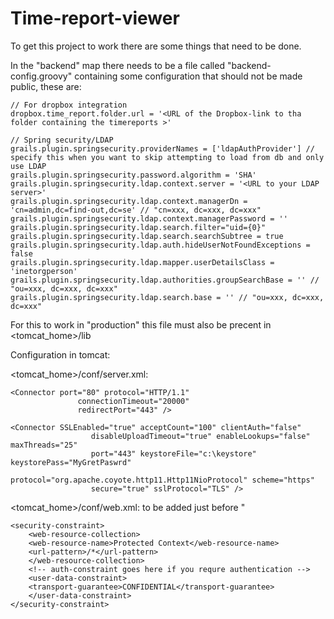 # Time-report-viewer

To get this project to work there are some things that need to be done.

In the "backend" map there needs to be a file called "backend-config.groovy" containing some configuration that should not be made public,
  these are:
  
```
// For dropbox integration
dropbox.time_report.folder.url = '<URL of the Dropbox-link to tha folder containing the timereports >'

// Spring security/LDAP
grails.plugin.springsecurity.providerNames = ['ldapAuthProvider'] // specify this when you want to skip attempting to load from db and only use LDAP
grails.plugin.springsecurity.password.algorithm = 'SHA'
grails.plugin.springsecurity.ldap.context.server = '<URL to your LDAP server>'
grails.plugin.springsecurity.ldap.context.managerDn = 'cn=admin,dc=find-out,dc=se' // "cn=xxx, dc=xxx, dc=xxx"
grails.plugin.springsecurity.ldap.context.managerPassword = ''
grails.plugin.springsecurity.ldap.search.filter="uid={0}"
grails.plugin.springsecurity.ldap.search.searchSubtree = true
grails.plugin.springsecurity.ldap.auth.hideUserNotFoundExceptions = false
grails.plugin.springsecurity.ldap.mapper.userDetailsClass = 'inetorgperson'
grails.plugin.springsecurity.ldap.authorities.groupSearchBase = '' // "ou=xxx, dc=xxx, dc=xxx"
grails.plugin.springsecurity.ldap.search.base = '' // "ou=xxx, dc=xxx, dc=xxx"
```

For this to work in "production" this file must also be precent in <tomcat_home>/lib

Configuration in tomcat:

<tomcat_home>/conf/server.xml:

```
<Connector port="80" protocol="HTTP/1.1"
               connectionTimeout="20000"
               redirectPort="443" />

<Connector SSLEnabled="true" acceptCount="100" clientAuth="false"
		          disableUploadTimeout="true" enableLookups="false" maxThreads="25"
		          port="443" keystoreFile="c:\keystore" keystorePass="MyGretPaswrd"
		          protocol="org.apache.coyote.http11.Http11NioProtocol" scheme="https"
		          secure="true" sslProtocol="TLS" />
```

<tomcat_home>/conf/web.xml:
to be added just before "</web-app>
```
<security-constraint>
	<web-resource-collection>
	<web-resource-name>Protected Context</web-resource-name>
	<url-pattern>/*</url-pattern>
	</web-resource-collection>
	<!-- auth-constraint goes here if you requre authentication -->
	<user-data-constraint>
	<transport-guarantee>CONFIDENTIAL</transport-guarantee>
	</user-data-constraint>
</security-constraint>
```
